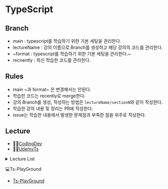 # TypeScript

## Branch
- main : typescript를 학습하기 위한 기본 세팅을 관리한다.
- lectureName : 강의 이름으로 Branch를 생성하고 해당 강의의 코드를 관리한다.
- ~format : typescript를 학습하기 위한 기본 세팅을 관리한다.~
- recnently : 최신 학습한 코드를 관리한다.

## Rules
- main ~과 format~ 은 변경해서는 안된다.
- 학습한 코드는 recently로 merge한다.
- 강의 Branch를 생성, 작성하는 방법은 `lectureName/sectionN`와 같이 작성한다.
- 학습한 강의 내용 및 정리는 PR에 작성한다.
- issue는 학습한 내용에서 발생한 문제점과 부족한 점을 위주로 작성한다.

## Lecture
- 👨‍💻[CodingDev](https://youtube.com/playlist?list=PLZKTXPmaJk8KhKQ_BILr1JKCJbR0EGlx0&si=wYBdejCaW81DUMUj "코딩앙마-YouTube")
- 👨‍💻[UdemyTs](https://www.udemy.com/course/best-typescript-21/?couponCode=SKILLS4SALEA "TypeScript-Udemy")
<details>
  <summary>Lecture List</summary>
</details>

💻Ts-PlayGround
- [Ts-PlayGround](https://www.typescriptlang.org/ko/play/?#code/Q "TypeScript PlayGround")

